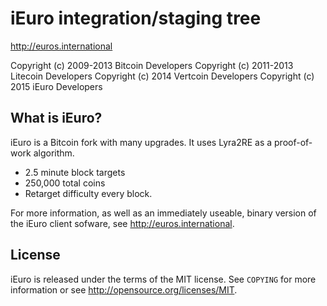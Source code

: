 iEuro integration/staging tree
================================

http://euros.international

Copyright (c) 2009-2013 Bitcoin Developers
Copyright (c) 2011-2013 Litecoin Developers
Copyright (c) 2014 Vertcoin Developers
Copyright (c) 2015 iEuro Developers

What is iEuro?
----------------

iEuro is a Bitcoin fork with many upgrades. It uses Lyra2RE as a proof-of-work algorithm.
 - 2.5 minute block targets
 - 250,000 total coins
 - Retarget difficulty every block.

For more information, as well as an immediately useable, binary version of
the iEuro client sofware, see http://euros.international.

License
-------

iEuro is released under the terms of the MIT license. See `COPYING` for more
information or see http://opensource.org/licenses/MIT.
